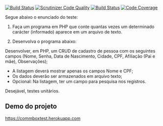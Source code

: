 [![Build Status](https://travis-ci.org/ombrodrigo/commbox.svg?branch=master)](https://travis-ci.org/ombrodrigo/commbox)
[![Scrutinizer Code Quality](https://scrutinizer-ci.com/g/ombrodrigo/commbox/badges/quality-score.png?b=master)](https://scrutinizer-ci.com/g/ombrodrigo/commbox/?branch=master)
[![Build Status](https://scrutinizer-ci.com/g/ombrodrigo/commbox/badges/build.png?b=master)](https://scrutinizer-ci.com/g/ombrodrigo/commbox/build-status/master)
[![Code Coverage](https://scrutinizer-ci.com/g/ombrodrigo/commbox/badges/coverage.png?b=master)](https://scrutinizer-ci.com/g/ombrodrigo/commbox/?branch=master)

Segue abaixo o enunciado do teste:

1) Faça um programa em PHP que conte quantas vezes um determinado carácter (informado) aparece em um arquivo de texto.

2) Desenvolva o programa abaixo:

Desenvolver, em PHP, um CRUD de cadastro de pessoa com os seguintes campos (Nome, Senha, Data de Nascimento, Cidade, CPF, Afiliação (Pai e mãe), Observações);

- A listagem deverá mostrar apenas os campos Nome e CPF;
- Os dados deverão ser armazenados em arquivo texto;
- Opcional: Na listagem, ter um campo para pesquisa nos registros.

Desejável, testes unitários.


## Demo do projeto
https://commboxtest.herokuapp.com
